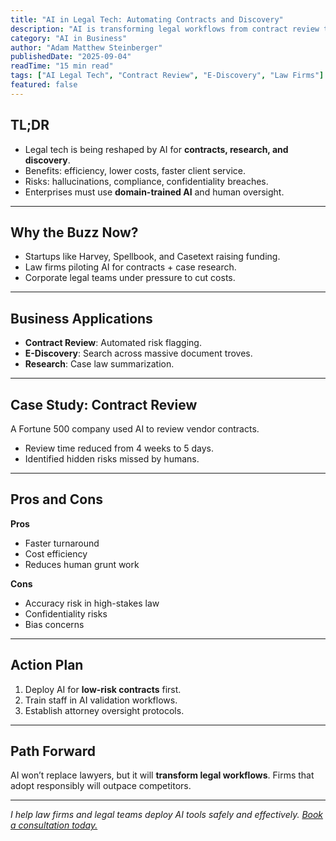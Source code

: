 ```yaml
---
title: "AI in Legal Tech: Automating Contracts and Discovery"
description: "AI is transforming legal workflows from contract review to e-discovery. Learn the opportunities and risks for law firms and corporate legal teams."
category: "AI in Business"
author: "Adam Matthew Steinberger"
publishedDate: "2025-09-04"
readTime: "15 min read"
tags: ["AI Legal Tech", "Contract Review", "E-Discovery", "Law Firms"]
featured: false
---
```


## TL;DR
- Legal tech is being reshaped by AI for **contracts, research, and discovery**.  
- Benefits: efficiency, lower costs, faster client service.  
- Risks: hallucinations, compliance, confidentiality breaches.  
- Enterprises must use **domain-trained AI** and human oversight.  

---

## Why the Buzz Now?

- Startups like Harvey, Spellbook, and Casetext raising funding.  
- Law firms piloting AI for contracts + case research.  
- Corporate legal teams under pressure to cut costs.  

---

## Business Applications

- **Contract Review**: Automated risk flagging.  
- **E-Discovery**: Search across massive document troves.  
- **Research**: Case law summarization.  

---

## Case Study: Contract Review

A Fortune 500 company used AI to review vendor contracts.  
- Review time reduced from 4 weeks to 5 days.  
- Identified hidden risks missed by humans.  

---

## Pros and Cons

**Pros**  
- Faster turnaround  
- Cost efficiency  
- Reduces human grunt work  

**Cons**  
- Accuracy risk in high-stakes law  
- Confidentiality risks  
- Bias concerns  

---

## Action Plan

1. Deploy AI for **low-risk contracts** first.  
2. Train staff in AI validation workflows.  
3. Establish attorney oversight protocols.  

---

## Path Forward

AI won’t replace lawyers, but it will **transform legal workflows**. Firms that adopt responsibly will outpace competitors.  

---

*I help law firms and legal teams deploy AI tools safely and effectively. [Book a consultation today.](/services/ai-consulting)*
